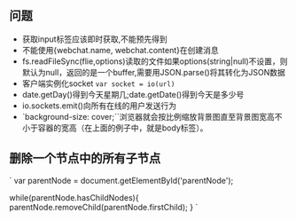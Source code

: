 
## 问题
+ 获取input标签应该即时获取,不能预先得到
+ 不能使用{webchat.name, webchat.content}在创建消息
+ fs.readFileSync(flie,options)读取的文件如果options(string|null)不设置，则默认为null，返回的是一个buffer,需要用JSON.parse()将其转化为JSON数据
+ 客户端实例化socket `var socket = io(url)`
+ date.getDay()得到今天星期几;date.getDate()得到今天是多少号
+ io.sockets.emit()向所有在线的用户发送行为
+ `background-size: cover;``浏览器就会按比例缩放背景图直至背景图宽高不小于容器的宽高（在上面的例子中，就是body标签）。

## 删除一个节点中的所有子节点
`
  var parentNode = document.getElementById('parentNode');

  while(parentNode.hasChildNodes){
    parentNode.removeChild(parentNode.firstChild);
  }
`

